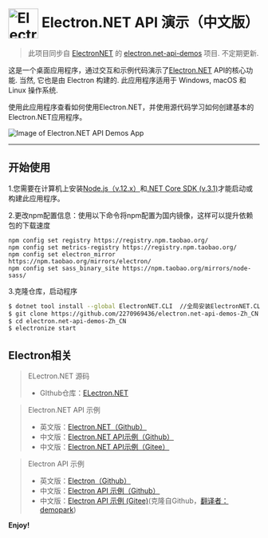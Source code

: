 # <img src="https://cloud.githubusercontent.com/assets/378023/15172388/b2b81950-1790-11e6-9a7c-ccc39912bb3a.png" width="60px" align="center" alt="Electron.NET API Demos icon"> Electron.NET API 演示（中文版）  
  > 此项目同步自 [ElectronNET](https://github.com/ElectronNET) 的 [electron.net-api-demos](https://github.com/ElectronNET/electron.net-api-demos) 项目. 不定期更新.
  >
  这是一个桌面应用程序，通过交互和示例代码演示了[Electron.NET](https://github.com/ElectronNET/Electron.NET) API的核心功能.
  当然, 它也是由 Electron 构建的. 此应用程序适用于 Windows, macOS 和 Linux 操作系统.
  
使用此应用程序查看如何使用Electron.NET，并使用源代码学习如何创建基本的Electron.NET应用程序。

![Image of Electron.NET API Demos App](https://cloud.githubusercontent.com/assets/378023/15016148/ae06cc80-124a-11e6-80dd-076d83e492f6.png)

---  
  
## 开始使用
1.您需要在计算机上安装[Node.js（v.12.x）](https://nodejs.org)和[.NET Core SDK (v.3.1)](https://www.microsoft.com/NET/download/Core)才能启动或构建此应用程序。

2.更改npm配置信息：使用以下命令将npm配置为国内镜像，这样可以提升依赖包的下载速度
```
npm config set registry https://registry.npm.taobao.org/
npm config set metrics-registry https://registry.npm.taobao.org/
npm config set electron_mirror https://npm.taobao.org/mirrors/electron/
npm config set sass_binary_site https://npm.taobao.org/mirrors/node-sass/
```
3.克隆仓库，启动程序
```bash
$ dotnet tool install --global ElectronNET.CLI  //全局安装ElectronNET.CLI，安装一次即可
$ git clone https://github.com/2270969436/electron.net-api-demos-Zh_CN
$ cd electron.net-api-demos-Zh_CN
$ electronize start
```


## Electron相关
>ELectron.NET 源码
>* GIthub仓库：[ELectron.NET](https://github.com/ElectronNET/Electron.NET)

> Electron.NET API 示例
>* 英文版：[Electron.NET（Github）](https://github.com/ElectronNET/electron.net-api-demos)
>* 中文版：[Electron.NET API示例（Github）](https://github.com/2270969436/electron.net-api-demos-Zh_CN)
>* 中文版：[Electron.NET API示例（Gitee）](https://gitee.com/shiyulanxuan/electron.net-api-demos-Zh_CN)

> Electron API 示例
>* 英文版：[Electron（Github）](https://github.com/electron/electron-api-demos)
>* 中文版：[Electron API 示例（Github）](https://github.com/demopark/electron-api-demos-Zh_CN)
>* 中文版：[Electron API 示例 (Gitee)](https://gitee.com/shiyulanxuan/electron-api-demos-Zh_CN)(克隆自Github，[翻译者：demopark](https://github.com/demopark))

**Enjoy!**
